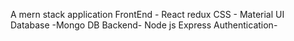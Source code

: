 A mern stack application 
FrontEnd - React redux
CSS - Material UI
Database -Mongo DB
Backend- Node js Express
Authentication-
